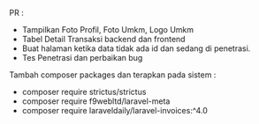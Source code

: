 PR :
- Tampilkan Foto Profil, Foto Umkm, Logo Umkm
- Tabel Detail Transaksi backend dan frontend
- Buat halaman ketika data tidak ada id dan sedang di penetrasi.
- Tes Penetrasi dan perbaikan bug

Tambah composer packages dan terapkan pada sistem :
- composer require strictus/strictus
- composer require f9webltd/laravel-meta
- composer require laraveldaily/laravel-invoices:^4.0


